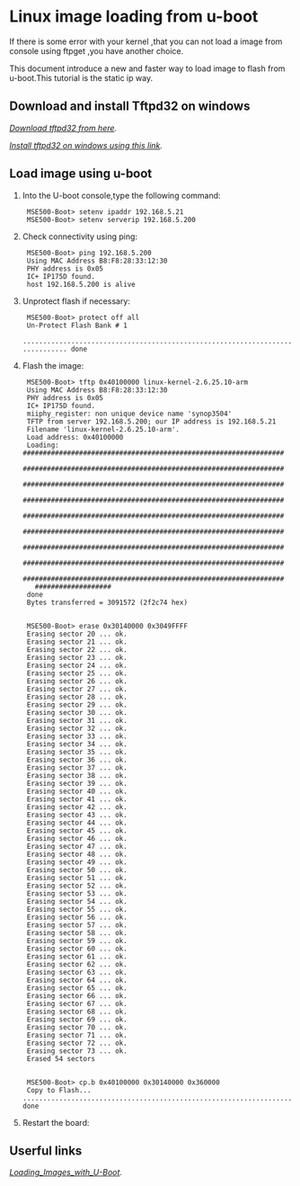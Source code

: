 Linux image loading from u-boot
================================

If there is some error with your kernel ,that you can not load a image from console using ftpget ,you have another choice.

This document introduce a new and faster way to load image to flash from u-boot.This tutorial is the static ip way.


Download and install Tftpd32 on windows
-------------------------------------

*[Download tftpd32 from here](http://tftpd32.jounin.net/).*

*[Install tftpd32 on windows using this link](http://wiki.emacinc.com/wiki/Installing_TFTP_server).*

Load image using u-boot
-------------------------------

1. Into the U-boot console,type the following command:

        MSE500-Boot> setenv ipaddr 192.168.5.21
        MSE500-Boot> setenv serverip 192.168.5.200

2. Check connectivity using ping:

        MSE500-Boot> ping 192.168.5.200
        Using MAC Address B8:F8:28:33:12:30
        PHY address is 0x05
        IC+ IP175D found.
        host 192.168.5.200 is alive

3. Unprotect flash if necessary:

        
        MSE500-Boot> protect off all
        Un-Protect Flash Bank # 1
        .....................................................................................................................        ........... done


4. Flash the image:

        MSE500-Boot> tftp 0x40100000 linux-kernel-2.6.25.10-arm
        Using MAC Address B8:F8:28:33:12:30
        PHY address is 0x05
        IC+ IP175D found.
        miiphy_register: non unique device name 'synop3504'
        TFTP from server 192.168.5.200; our IP address is 192.168.5.21
        Filename 'linux-kernel-2.6.25.10-arm'.
        Load address: 0x40100000
        Loading: #################################################################
          #################################################################
          #################################################################
           #################################################################
           #################################################################
           #################################################################
          #################################################################
          #################################################################
          #################################################################
          ###################
        done
        Bytes transferred = 3091572 (2f2c74 hex)
        
        
        MSE500-Boot> erase 0x30140000 0x3049FFFF
        Erasing sector 20 ... ok.
        Erasing sector 21 ... ok.
        Erasing sector 22 ... ok.
        Erasing sector 23 ... ok.
        Erasing sector 24 ... ok.
        Erasing sector 25 ... ok.
        Erasing sector 26 ... ok.
        Erasing sector 27 ... ok.
        Erasing sector 28 ... ok.
        Erasing sector 29 ... ok.
        Erasing sector 30 ... ok.
        Erasing sector 31 ... ok.
        Erasing sector 32 ... ok.
        Erasing sector 33 ... ok.
        Erasing sector 34 ... ok.
        Erasing sector 35 ... ok.
        Erasing sector 36 ... ok.
        Erasing sector 37 ... ok.
        Erasing sector 38 ... ok.
        Erasing sector 39 ... ok.
        Erasing sector 40 ... ok.
        Erasing sector 41 ... ok.
        Erasing sector 42 ... ok.
        Erasing sector 43 ... ok.
        Erasing sector 44 ... ok.
        Erasing sector 45 ... ok.
        Erasing sector 46 ... ok.
        Erasing sector 47 ... ok.
        Erasing sector 48 ... ok.
        Erasing sector 49 ... ok.
        Erasing sector 50 ... ok.
        Erasing sector 51 ... ok.
        Erasing sector 52 ... ok.
        Erasing sector 53 ... ok.
        Erasing sector 54 ... ok.
        Erasing sector 55 ... ok.
        Erasing sector 56 ... ok.
        Erasing sector 57 ... ok.
        Erasing sector 58 ... ok.
        Erasing sector 59 ... ok.
        Erasing sector 60 ... ok.
        Erasing sector 61 ... ok.
        Erasing sector 62 ... ok.
        Erasing sector 63 ... ok.
        Erasing sector 64 ... ok.
        Erasing sector 65 ... ok.
        Erasing sector 66 ... ok.
        Erasing sector 67 ... ok.
        Erasing sector 68 ... ok.
        Erasing sector 69 ... ok.
        Erasing sector 70 ... ok.
        Erasing sector 71 ... ok.
        Erasing sector 72 ... ok.
        Erasing sector 73 ... ok.
        Erased 54 sectors
        
        
        MSE500-Boot> cp.b 0x40100000 0x30140000 0x360000
        Copy to Flash... ........................................................................................................... done

        
5. Restart the board:

Userful links
--------------------

*[Loading_Images_with_U-Boot](http://wiki.emacinc.com/wiki/Loading_Images_with_U-Boot).*

